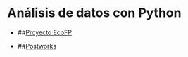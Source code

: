 # Análisis de datos con Python


- ##[Proyecto EcoFP](https://github.com/Flor37/Analisis-de-datos-con-Python/blob/main/EcoFP.ipynb) 

- ##[Postworks](https://github.com/Flor37/Analisis-de-datos-con-Python/blob/main/Postw.ipynb)
